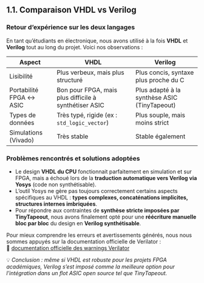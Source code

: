 ## 1.1. Comparaison VHDL vs Verilog

### Retour d’expérience sur les deux langages

En tant qu’étudiants en électronique, nous avons utilisé à la fois **VHDL** et **Verilog** tout au long du projet. Voici nos observations :

| Aspect                          | VHDL                                                 | Verilog                                              |
|----------------------------------|-------------------------------------------------------|-------------------------------------------------------|
| Lisibilité                      | Plus verbeux, mais plus structuré                     | Plus concis, syntaxe plus proche du C                |
| Portabilité FPGA ↔ ASIC         | Bon pour FPGA, mais plus difficile à synthétiser ASIC| Plus adapté à la synthèse ASIC (TinyTapeout)        |
| Types de données                | Très typé, rigide (ex : `std_logic_vector`)          | Plus souple, mais moins strict                       |
| Simulations (Vivado)           | Très stable                                           | Stable également                                     |


### Problèmes rencontrés et solutions adoptées

- Le design **VHDL du CPU** fonctionnait parfaitement en simulation et sur FPGA, mais a échoué lors de la **traduction automatique vers Verilog via Yosys** (code non synthétisable).
- L’outil Yosys ne gère pas toujours correctement certains aspects spécifiques au VHDL : **types complexes, concaténations implicites, structures internes imbriquées**.
- Pour répondre aux contraintes de **synthèse stricte imposées par TinyTapeout**, nous avons finalement opté pour une **réécriture manuelle bloc par bloc** du design en **Verilog synthétisable**.

Pour mieux comprendre les erreurs et avertissements générés, nous nous sommes appuyés sur la documentation officielle de Verilator :  
🔗 [documentation officielle des warnings Verilator](https://verilator.org/guide/latest/warnings.html#)


💡 *Conclusion : même si VHDL est robuste pour les projets FPGA académiques, Verilog s’est imposé comme la meilleure option pour l’intégration dans un flot ASIC open source tel que TinyTapeout.*

